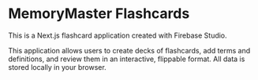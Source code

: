 # MemoryMaster Flashcards

This is a Next.js flashcard application created with Firebase Studio.

This application allows users to create decks of flashcards, add terms and definitions, and review them in an interactive, flippable format. All data is stored locally in your browser.
